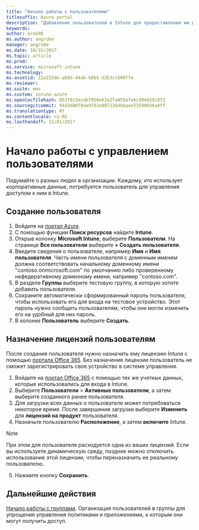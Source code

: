 ```yaml
---
title: "Начало работы с пользователями"
titlesuffix: Azure portal
description: "Добавление пользователей в Intune для предоставления им доступа к корпоративным ресурсам с мобильных устройств."
keywords: 
author: arob98
ms.author: angrobe
manager: angrobe
ms.date: 10/31/2017
ms.topic: article
ms.prod: 
ms.service: microsoft-intune
ms.technology: 
ms.assetid: 22a232de-ab93-44ab-b0b5-d2b3ccb007fe
ms.reviewer: 
ms.suite: ems
ms.custom: intune-azure
ms.openlocfilehash: 05378c5ecdb7950e63a2fa859afebcd9eb59c853
ms.sourcegitcommit: 94d3d86f8ae9f82a9872384bbaae53580036a4ff
ms.translationtype: HT
ms.contentlocale: ru-RU
ms.lasthandoff: 11/01/2017
---
```

# <a name="get-started-with-managing-users"></a>Начало работы с управлением пользователями

Подумайте о разных людях в организации. Каждому, кто использует корпоративные данные, потребуется пользователь для управления доступом к ним в Intune.

## <a name="how-do-i-create-a-user"></a>Создание пользователя

1. Войдите на [портал Azure](https://portal.azure.com).
2. С помощью функции **Поиск ресурсов** найдите **Intune**.
3. Открыв колонку **Microsoft Intune**, выберите **Пользователи**. На странице **Все пользователи** выберите **+ Создать пользователя**.
4. Введите сведения о пользователе, например **Имя** и **Имя пользователя**. Часть имени пользователя с доменным именем должна соответствовать начальному доменному имени "contoso.onmicrosoft.com" по умолчанию либо проверенному нефедеративному доменному имени, например "contoso.com".
5. В разделе **Группы** выберите тестовую группу, в которую хотите добавить пользователя.
6. Сохраните автоматически сформированный пароль пользователя, чтобы использовать его для входа на тестовое устройство. Этот пароль нужно сообщить пользователям, чтобы они могли изменить его на удобный для них пароль.
7. В колонке **Пользователь** выберите **Создать**.

## <a name="assigning-licenses-to-users"></a>Назначение лицензий пользователям

После создания пользователя нужно назначить ему лицензию Intune с помощью [портала Office 365](http://go.microsoft.com/fwlink/p/?LinkId=698854). Без назначения лицензии пользователь не сможет зарегистрировать свое устройство в системе управления.

1. Войдите на [портал Office 365](http://go.microsoft.com/fwlink/p/?LinkId=698854) с помощью тех же учетных данных, которые использовались для входа в Intune.
2. Выберите **Пользователи** > **Активные пользователи**, а затем выберите созданного ранее пользователя.
3. Для загрузки всех данных о пользователе может потребоваться некоторое время. После завершения загрузки выберите **Изменить** для **лицензий на продукт** пользователя.
4. Назначьте пользователю **Расположение**, а затем **включите** Intune.

 > [!NOTE]
 > При этом для пользователя расходуется одна из ваших лицензий. Если вы используете динамическую среду, позднее можно отключить использование этой лицензии, чтобы переназначить ее реальному пользователю.

5. Нажмите кнопку **Сохранить**.

## <a name="next-steps"></a>Дальнейшие действия

[Начало работы с группами](get-started-groups.md). Организация пользователей в группы для упрощения управления политиками и приложениями, к которым они могут получить доступ.
